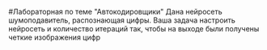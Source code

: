#Лабораторная по теме "Автокодировщики"
Дана нейросеть шумоподавитель, распознающая цифры. Ваша задача настроить нейросеть и количество итераций так, чтобы на выходе были получены четкие изображения цифр